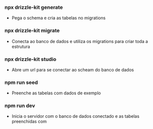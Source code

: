 ### npx drizzle-kit generate
- Pega o schema e cria as tabelas no migrations

### npx drizzle-kit migrate
- Conecta ao banco de dados e utiliza os migrations para criar toda a estrutura
### npx drizzle-kit studio
- Abre um url para se conectar ao scheam do banco de dados
### npm run seed
- Preenche as tabelas com dados de exemplo
### npm run dev
- Inicia o servidor com o banco de dados conectado e as tabelas preenchidas com